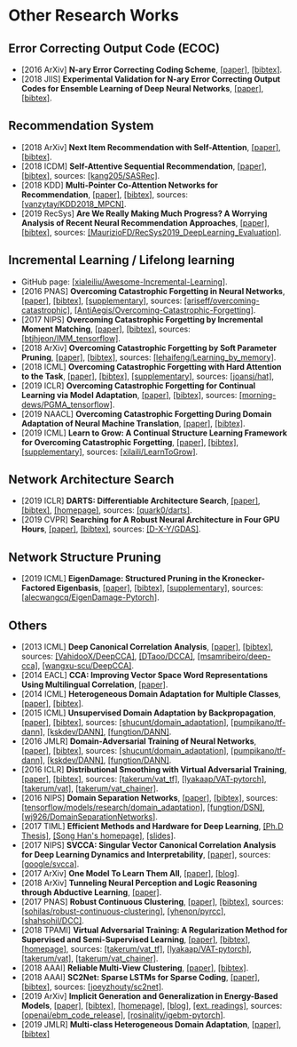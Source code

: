 # Other Research Works

## Error Correcting Output Code (ECOC)
- [2016 ArXiv] **N-ary Error Correcting Coding Scheme**, [[paper]](https://arxiv.org/pdf/1603.05850.pdf), [[bibtex]](/Bibtex/N-ary%20Error%20Correcting%20Coding%20Scheme.bib).
- [2018 JIIS] **Experimental Validation for N-ary Error Correcting Output Codes for Ensemble Learning of Deep Neural Networks**, [[paper]](/Documents/Papers/Experimental%20Validation%20for%20N-ary%20Error%20Correcting%20Output%20Codes%20for%20Ensemble%20Learning%20of%20Deep%20Neural%20Networks.pdf), [[bibtex]](/Bibtex/Experimental%20Validation%20for%20N-ary%20Error%20Correcting%20Output%20Codes%20for%20Ensemble%20Learning%20of%20Deep%20Neural%20Networks.bib).

## Recommendation System
- [2018 ArXiv] **Next Item Recommendation with Self-Attention**, [[paper]](https://arxiv.org/pdf/1808.06414.pdf), [[bibtex]](/Bibtex/Next%20Item%20Recommendation%20with%20Self-Attention.bib).
- [2018 ICDM] **Self-Attentive Sequential Recommendation**, [[paper]](https://arxiv.org/pdf/1808.09781.pdf), [[bibtex]](/Bibtex/Self-Attentive%20Sequential%20Recommendation.bib), sources: [[kang205/SASRec]](https://github.com/kang205/SASRec).
- [2018 KDD] **Multi-Pointer Co-Attention Networks for Recommendation**, [[paper]](https://arxiv.org/pdf/1801.09251.pdf), [[bibtex]](/Bibtex/Multi-Pointer%20Co-Attention%20Networks%20for%20Recommendation.bib), sources: [[vanzytay/KDD2018_MPCN]](https://github.com/vanzytay/KDD2018_MPCN).
- [2019 RecSys] **Are We Really Making Much Progress? A Worrying Analysis of Recent Neural Recommendation Approaches**, [[paper]](https://arxiv.org/pdf/1907.06902.pdf), [[bibtex]](/Bibtex/Are%20We%20Really%20Making%20Much%20Progress%20A%20Worrying%20Analysis%20of%20Recent%20Neural%20Recommendation%20Approaches.bib), sources: [[MaurizioFD/RecSys2019_DeepLearning_Evaluation]](https://github.com/MaurizioFD/RecSys2019_DeepLearning_Evaluation).

## Incremental Learning / Lifelong learning
- GitHub page: [[xialeiliu/Awesome-Incremental-Learning]](https://github.com/xialeiliu/Awesome-Incremental-Learning).
- [2016 PNAS] **Overcoming Catastrophic Forgetting in Neural Networks**, [[paper]](https://www.pnas.org/content/pnas/114/13/3521.full.pdf), [[bibtex]](/Bibtex/Overcoming%20Catastrophic%20Forgetting%20in%20Neural%20Networks.bib), [[supplementary]](https://www.pnas.org/content/pnas/suppl/2017/03/14/1611835114.DCSupplemental/pnas.201611835SI.pdf), sources: [[ariseff/overcoming-catastrophic]](https://github.com/ariseff/overcoming-catastrophic), [[AntiAegis/Overcoming-Catastrophic-Forgetting]](https://github.com/AntiAegis/Overcoming-Catastrophic-Forgetting).
- [2017 NIPS] **Overcoming Catastrophic Forgetting by Incremental Moment Matching**, [[paper]](https://papers.nips.cc/paper/7051-overcoming-catastrophic-forgetting-by-incremental-moment-matching.pdf), [[bibtex]](/Bibtex/Overcoming%20Catastrophic%20Forgetting%20by%20Incremental%20Moment%20Matching.bib), sources: [[btjhjeon/IMM_tensorflow]](https://github.com/btjhjeon/IMM_tensorflow).
- [2018 ArXiv] **Overcoming Catastrophic Forgetting by Soft Parameter Pruning**, [[paper]](https://arxiv.org/pdf/1812.01640.pdf), [[bibtex]](/Bibtex/Overcoming%20Catastrophic%20Forgetting%20by%20Soft%20Parameter%20Pruning.bib), sources: [[lehaifeng/Learning_by_memory]](https://github.com/lehaifeng/Learning_by_memory).
- [2018 ICML] **Overcoming Catastrophic Forgetting with Hard Attention to the Task**, [[paper]](http://proceedings.mlr.press/v80/serra18a/serra18a.pdf), [[bibtex]](/Bibtex/Overcoming%20Catastrophic%20Forgetting%20with%20Hard%20Attention%20to%20the%20Task.bib), [[supplementary]](http://proceedings.mlr.press/v80/serra18a/serra18a-supp.pdf), sources: [[joansj/hat]](https://github.com/joansj/hat), 
- [2019 ICLR] **Overcoming Catastrophic Forgetting for Continual Learning via Model Adaptation**, [[paper]](https://openreview.net/pdf?id=ryGvcoA5YX), [[bibtex]](/Bibtex/Overcoming%20Catastrophic%20Forgetting%20for%20Continual%20Learning%20via%20Model%20Adaptation.bib), sources: [[morning-dews/PGMA_tensorflow]](https://github.com/morning-dews/PGMA_tensorflow).
- [2019 NAACL] **Overcoming Catastrophic Forgetting During Domain Adaptation of Neural Machine Translation**, [[paper]](https://www.aclweb.org/anthology/N19-1209), [[bibtex]](/Bibtex/Overcoming%20Catastrophic%20Forgetting%20During%20Domain%20Adaptation%20of%20Neural%20Machine%20Translation.bib).
- [2019 ICML] **Learn to Grow: A Continual Structure Learning Framework for Overcoming Catastrophic Forgetting**, [[paper]](http://proceedings.mlr.press/v97/li19m/li19m.pdf), [[bibtex]](/Bibtex/Learn%20to%20Grow%20-%20A%20Continual%20Structure%20Learning%20Framework%20for%20Overcoming%20Catastrophic%20Forgetting.bib), [[supplementary]](http://proceedings.mlr.press/v97/li19m/li19m-supp.pdf), sources: [[xilaili/LearnToGrow]](https://github.com/xilaili/LearnToGrow).

## Network Architecture Search
- [2019 ICLR] **DARTS: Differentiable Architecture Search**, [[paper]](https://openreview.net/pdf?id=S1eYHoC5FX), [[bibtex]](/Bibtex/DARTS%20-%20Differentiable%20Architecture%20Search.bib), [[homepage]](https://ai.google/research/pubs/pub47800/), sources: [[quark0/darts]](https://github.com/quark0/darts).
- [2019 CVPR] **Searching for A Robust Neural Architecture in Four GPU Hours**, [[paper]](http://openaccess.thecvf.com/content_CVPR_2019/papers/Dong_Searching_for_a_Robust_Neural_Architecture_in_Four_GPU_Hours_CVPR_2019_paper.pdf), [[bibtex]](/Bibtex/Searching%20for%20A%20Robust%20Neural%20Architecture%20in%20Four%20GPU%20Hours.bib), sources: [[D-X-Y/GDAS]](https://github.com/D-X-Y/GDAS).

## Network Structure Pruning
- [2019 ICML] **EigenDamage: Structured Pruning in the Kronecker-Factored Eigenbasis**, [[paper]](http://proceedings.mlr.press/v97/wang19g/wang19g.pdf), [[bibtex]](/Bibtex/EigenDamage%20-%20Structured%20Pruning%20in%20the%20Kronecker-Factored%20Eigenbasis.bib), [[supplementary]](http://proceedings.mlr.press/v97/wang19g/wang19g-supp.pdf), sources: [[alecwangcq/EigenDamage-Pytorch]](https://github.com/alecwangcq/EigenDamage-Pytorch).

## Others
- [2013 ICML] **Deep Canonical Correlation Analysis**, [[paper]](http://proceedings.mlr.press/v28/andrew13.pdf), [[bibtex]](/Bibtex/Deep%20Canonical%20Correlation%20Analysis.bib), sources: [[VahidooX/DeepCCA]](https://github.com/VahidooX/DeepCCA), [[DTaoo/DCCA]](https://github.com/DTaoo/DCCA), [[msamribeiro/deep-cca]](https://github.com/msamribeiro/deep-cca), [[wangxu-scu/DeepCCA]](https://github.com/wangxu-scu/DeepCCA).
- [2014 EACL] **CCA: Improving Vector Space Word Representations Using Multilingual Correlation**, [[paper]](https://www.google.com/url?sa=t&rct=j&q=&esrc=s&source=web&cd=1&cad=rja&uact=8&ved=0ahUKEwi-mLO_-o7bAhVKrY8KHQIDBREQFggmMAA&url=http%3A%2F%2Fanthology.aclweb.org%2FE%2FE14%2FE14-1049.pdf&usg=AOvVaw0C2reHtfMC13b2L5FP6z1F).
- [2014 ICML] **Heterogeneous Domain Adaptation for Multiple Classes**, [[paper]](http://proceedings.mlr.press/v33/zhou14.pdf), [[bibtex]](/Bibtex/Heterogeneous%20Domain%20Adaptation%20for%20Multiple%20Classes.bib).
- [2015 ICML] **Unsupervised Domain Adaptation by Backpropagation**, [[paper]](http://proceedings.mlr.press/v37/ganin15.pdf), [[bibtex]](/Bibtex/Unsupervised%20Domain%20Adaptation%20by%20Backpropagation.bib), sources: [[shucunt/domain_adaptation]](https://github.com/shucunt/domain_adaptation), [[pumpikano/tf-dann]](https://github.com/pumpikano/tf-dann), [[kskdev/DANN]](https://github.com/kskdev/DANN), [[fungtion/DANN]](https://github.com/fungtion/DANN).
- [2016 JMLR] **Domain-Adversarial Training of Neural Networks**, [[paper]](http://jmlr.org/papers/volume17/15-239/15-239.pdf), [[bibtex]](/Bibtex/Domain-Adversarial%20Training%20of%20Neural%20Networks.bib), sources: [[shucunt/domain_adaptation]](https://github.com/shucunt/domain_adaptation), [[pumpikano/tf-dann]](https://github.com/pumpikano/tf-dann), [[kskdev/DANN]](https://github.com/kskdev/DANN), [[fungtion/DANN]](https://github.com/fungtion/DANN).
- [2016 ICLR] **Distributional Smoothing with Virtual Adversarial Training**, [[paper]](https://arxiv.org/pdf/1507.00677.pdf), [[bibtex]](/Bibtex/Distributional%20Smoothing%20with%20Virtual%20Adversarial%20Training.bib), sources: [[takerum/vat_tf]](https://github.com/takerum/vat_tf), [[lyakaap/VAT-pytorch]](https://github.com/lyakaap/VAT-pytorch), [[takerum/vat]](https://github.com/takerum/vat), [[takerum/vat_chainer]](https://github.com/takerum/vat_chainer/).
- [2016 NIPS] **Domain Separation Networks**, [[paper]](https://papers.nips.cc/paper/6254-domain-separation-networks.pdf), [[bibtex]](/Bibtex/Domain%20Separation%20Networks.bib), sources: [[tensorflow/models/research/domain_adaptation]](https://github.com/tensorflow/models/tree/master/research/domain_adaptation), [[fungtion/DSN]](https://github.com/fungtion/DSN), [[wj926/DomainSeparationNetworks]](https://github.com/wj926/DomainSeparationNetworks).
- [2017 TIML] **Efficient Methods and Hardware for Deep Learning**, [[Ph.D Thesis]](https://stacks.stanford.edu/file/druid:qf934gh3708/EFFICIENT%20METHODS%20AND%20HARDWARE%20FOR%20DEEP%20LEARNING-augmented.pdf), [[Song Han's homepage]](https://mtlsites.mit.edu/songhan/), [[slides]](https://platformlab.stanford.edu/Seminar%20Talks/retreat-2017/Song%20Han.pdf).
- [2017 NIPS] **SVCCA: Singular Vector Canonical Correlation Analysis for Deep Learning Dynamics and Interpretability**, [[paper]](https://papers.nips.cc/paper/7188-svcca-singular-vector-canonical-correlation-analysis-for-deep-learning-dynamics-and-interpretability.pdf), sources: [[google/svcca]](https://github.com/google/svcca).
- [2017 ArXiv] **One Model To Learn Them All**, [[paper]](https://arxiv.org/abs/1706.05137.pdf), [[blog]](https://blog.acolyer.org/2018/01/12/one-model-to-learn-them-all/).
- [2018 ArXiv] **Tunneling Neural Perception and Logic Reasoning through Abductive Learning**, [[paper]](https://arxiv.org/pdf/1802.01173.pdf).
- [2017 PNAS] **Robust Continuous Clustering**, [[paper]](http://vladlen.info/papers/RCC-with-supplement.pdf), [[bibtex]](/Bibtex/Robust%20Continuous%20Clustering.bib), sources: [[sohilas/robust-continuous-clustering]](https://bitbucket.org/sohilas/robust-continuous-clustering/overview), [[yhenon/pyrcc]](https://github.com/yhenon/pyrcc), [[shahsohil/DCC]](https://github.com/shahsohil/DCC).
- [2018 TPAMI] **Virtual Adversarial Training: A Regularization Method for Supervised and Semi-Supervised Learning**, [[paper]](https://arxiv.org/pdf/1704.03976.pdf), [[bibtex]](/Bibtex/Virtual%20Adversarial%20Training%20-%20A%20Regularization%20Method%20for%20Supervised%20and%20Semi-Supervised%20Learning.bib), [[homepage]](https://takerum.github.io), sources: [[takerum/vat_tf]](https://github.com/takerum/vat_tf), [[lyakaap/VAT-pytorch]](https://github.com/lyakaap/VAT-pytorch), [[takerum/vat]](https://github.com/takerum/vat), [[takerum/vat_chainer]](https://github.com/takerum/vat_chainer/).
- [2018 AAAI] **Reliable Multi-View Clustering**, [[paper]](https://aaai.org/ocs/index.php/AAAI/AAAI18/paper/view/16245/16686), [[bibtex]](/Bibtex/Reliable%20Multi-View%20Clustering.bib).
- [2018 AAAI] **SC2Net: Sparse LSTMs for Sparse Coding**, [[paper]](https://aaai.org/ocs/index.php/AAAI/AAAI18/paper/view/16822/16773), [[bibtex]](/Bibtex/SC2Net%20-%20Sparse%20LSTMs%20for%20Sparse%20Coding.bib), sources: [[joeyzhouty/sc2net]](https://github.com/joeyzhouty/sc2net).
- [2019 ArXiv] **Implicit Generation and Generalization in Energy-Based Models**, [[paper]](https://arxiv.org/pdf/1903.08689.pdf), [[bibtex]](/Bibtex/Implicit%20Generation%20and%20Generalization%20in%20Energy-Based%20Models.bib), [[homepage]](https://sites.google.com/view/igebm), [[blog]](https://openai.com/blog/energy-based-models/), [[ext. readings]](http://yann.lecun.com/exdb/publis/pdf/lecun-06.pdf), sources: [[openai/ebm_code_release]](https://github.com/openai/ebm_code_release), [[rosinality/igebm-pytorch]](https://github.com/rosinality/igebm-pytorch).
- [2019 JMLR] **Multi-class Heterogeneous Domain Adaptation**, [[paper]](http://jmlr.org/papers/volume20/13-580/13-580.pdf), [[bibtex]](/Bibtex/Multi-class%20Heterogeneous%20Domain%20Adaptation.bib)
